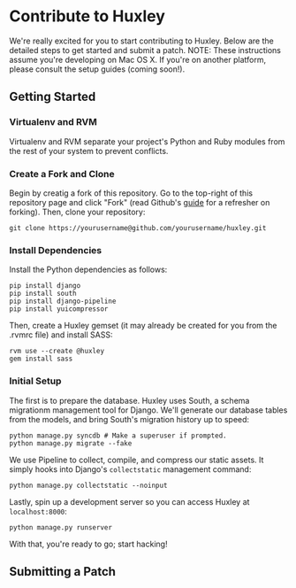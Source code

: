# Contribute to Huxley
We're really excited for you to start contributing to Huxley. Below are the detailed steps to get started and submit a patch.
NOTE: These instructions assume you're developing on Mac OS X. If you're on another platform, please consult the setup guides (coming soon!).


## Getting Started

### Virtualenv and RVM
Virtualenv and RVM separate your project's Python and Ruby modules from the rest of your system to prevent conflicts.

### Create a Fork and Clone
Begin by creatig a fork of this repository. Go to the top-right of this repository page and click "Fork" (read Github's [guide](http://help.github.com/forking/) for a refresher on forking). Then, clone your repository:

	git clone https://yourusername@github.com/yourusername/huxley.git

### Install Dependencies
Install the Python dependencies as follows:

	pip install django
	pip install south
	pip install django-pipeline
	pip install yuicompressor

Then, create a Huxley gemset (it may already be created for you from the .rvmrc file) and install SASS:

	rvm use --create @huxley
	gem install sass

### Initial Setup
The first is to prepare the database. Huxley uses South, a schema migrationm management tool for Django. We'll generate our database
tables from the models, and bring South's migration history up to speed:

	python manage.py syncdb # Make a superuser if prompted.
	python manage.py migrate --fake

We use Pipeline to collect, compile, and compress our static assets. It simply hooks into Django's `collectstatic` management command:

	python manage.py collectstatic --noinput

Lastly, spin up a development server so you can access Huxley at `localhost:8000`:

	python manage.py runserver

With that, you're ready to go; start hacking!


## Submitting a Patch